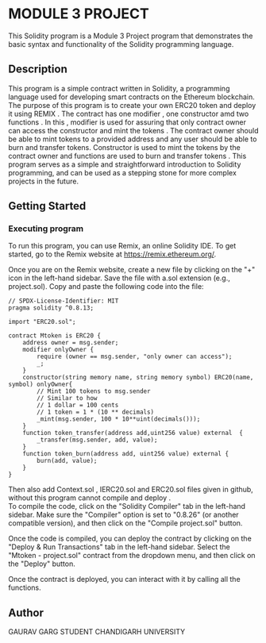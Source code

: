 # MODULE 3 PROJECT

This Solidity program is a Module 3  Project program that demonstrates the basic syntax and functionality of the Solidity programming language.
## Description

This program is a simple contract written in Solidity, a programming language used for developing smart contracts on the Ethereum blockchain. The purpose of this program is to create your own ERC20 token and deploy it using REMIX . The contract has one modifier , one constructor amd two functions . In this , modifier is used for assuring that only contract owner can access the constructor and mint the tokens . The contract owner should be able to mint tokens to a provided address and any user should be able to burn and transfer tokens. Constructor is used to mint the tokens by the contract owner and functions are used to burn and transfer tokens . This program serves as a simple and straightforward introduction to Solidity programming, and can be used as a stepping stone for more complex projects in the future.

## Getting Started

### Executing program

To run this program, you can use Remix, an online Solidity IDE. To get started, go to the Remix website at https://remix.ethereum.org/.

Once you are on the Remix website, create a new file by clicking on the "+" icon in the left-hand sidebar. Save the file with a.sol extension (e.g., project.sol). Copy and paste the following code into the file:

```solidity
// SPDX-License-Identifier: MIT
pragma solidity ^0.8.13;

import "ERC20.sol";

contract Mtoken is ERC20 {
    address owner = msg.sender;
    modifier onlyOwner { 
        require (owner == msg.sender, "only owner can access");
        _;
    }
    constructor(string memory name, string memory symbol) ERC20(name, symbol) onlyOwner{
        // Mint 100 tokens to msg.sender
        // Similar to how
        // 1 dollar = 100 cents
        // 1 token = 1 * (10 ** decimals)
        _mint(msg.sender, 100 * 10**uint(decimals()));
    }
    function token_transfer(address add,uint256 value) external  {
        _transfer(msg.sender, add, value);
    }
    function token_burn(address add, uint256 value) external {
        burn(add, value);
    }
}

```
Then also add Context.sol , IERC20.sol and ERC20.sol files given in github, without this program cannot compile and deploy .  
To compile the code, click on the "Solidity Compiler" tab in the left-hand sidebar. Make sure the "Compiler" option is set to "0.8.26" (or another compatible version), and then click on the "Compile project.sol" button.

Once the code is compiled, you can deploy the contract by clicking on the "Deploy & Run Transactions" tab in the left-hand sidebar. Select the "Mtoken - project.sol" contract from the dropdown menu, and then click on the "Deploy" button.

Once the contract is deployed, you can interact with it by calling all the functions. 

## Author

GAURAV GARG
STUDENT
CHANDIGARH UNIVERSITY
